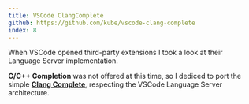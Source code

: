 ```yaml
---
title: VSCode ClangComplete
github: https://github.com/kube/vscode-clang-complete
index: 8
---
```


When VSCode opened third-party extensions I took a look at their Language Server implementation.

**C/C++ Completion** was not offered at this time, so I dediced to port the simple [**Clang Complete**](https://github.com/Rip-Rip/clang_complete), respecting the VSCode Language Server architecture.
